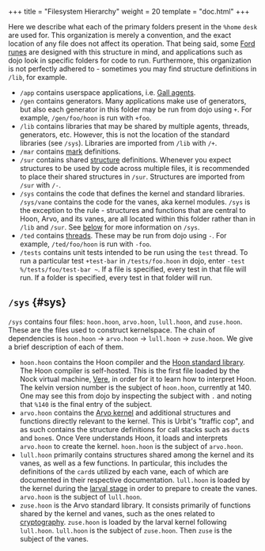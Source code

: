 +++
title = "Filesystem Hierarchy"
weight = 20
template = "doc.html"
+++

Here we describe what each of the primary folders present in the `%home` `desk`
are used for. This organization is merely a convention, and the exact location
of any file does not affect its operation. That being said, some [Ford
runes](/docs/arvo/ford/ford) are designed with this structure in mind, and
applications such as dojo look in specific folders for code to run. Furthermore,
this organization is not perfectly adhered to - sometimes you may find structure
definitions in `/lib`, for example.

- `/app` contains userspace applications, i.e. [Gall
  agents](/docs/userspace/gall/gall).
- `/gen` contains generators. Many applications make use of generators, but
  also each generator in this folder may be run from dojo using `+`. For
  example, `/gen/foo/hoon` is run with `+foo`.
- `/lib` contains libraries that may be shared by multiple agents, threads,
  generators, etc. However, this is not the location of the standard libraries
  (see `/sys`). Libraries are imported from `/lib` with `/+`.
- `/mar` contains [mark](/docs/arvo/clay/architecture.md#marks) definitions.
- `/sur` contains shared [structure](/docs/hoon/reference/rune/) definitions.
  Whenever you expect structures to be used by code across multiple files, it
  is recommended to place their shared structures in `/sur`. Structures are
  imported from `/sur` with `/-`.
- `/sys` contains the code that defines the kernel and standard libraries.
  `/sys/vane` contains the code for the vanes, aka kernel modules. `/sys` is
  the exception to the rule - structures and functions that are central to
  Hoon, Arvo, and its vanes, are all located within this folder rather than in
  `/lib` and `/sur`. See [below](#sys) for more information on `/sys`.
- `/ted` contains [threads](/docs/userspace/threads/overview). These may be
  run from dojo using `-`. For example, `/ted/foo/hoon` is run with `-foo`.
- `/tests` contains unit tests intended to be run using the `test` thread. To
  run a particular test `+test-bar` in `/tests/foo.hoon` in dojo, enter `-test %/tests/foo/test-bar ~`. If a file is specified, every test in that file will
  run. If a folder is specified, every test in that folder will run.

## `/sys` {#sys}

`/sys` contains four files: `hoon.hoon`, `arvo.hoon`, `lull.hoon`, and
`zuse.hoon`. These are the files used to construct kernelspace. The chain of
dependencies is `hoon.hoon` -> `arvo.hoon` -> `lull.hoon` -> `zuse.hoon`. We
give a brief description of each of them.

- `hoon.hoon` contains the Hoon compiler and the [Hoon standard
  library](/docs/hoon/reference/stdlib/table-of-contents). The Hoon
  compiler is self-hosted. This is the first file loaded by the Nock virtual
  machine, [Vere](/docs/vere/runtime), in order for it to learn how to
  interpret Hoon. The kelvin version number is the subject of `hoon.hoon`,
  currently at 140. One may see this from dojo by inspecting the subject with
  `.` and noting that `%140` is the final entry of the subject.
- `arvo.hoon` contains the [Arvo kernel](/docs/arvo/overview) and
  additional structures and functions directly relevant to the kernel. This is
  Urbit's "traffic cop", and as such contains the structure definitions for
  call stacks such as `duct`s and `bone`s. Once Vere understands Hoon, it loads
  and interprets `arvo.hoon` to create the kernel. `hoon.hoon` is the subject
  of `arvo.hoon`.
- `lull.hoon` primarily contains structures shared among the kernel and its
  vanes, as well as a few functions. In particular, this includes the
  definitions of the `card`s utilized by each vane, each of which are
  documented in their respective documentation. `lull.hoon` is loaded by the
  kernel during the [larval stage](/docs/arvo/overview.md#larval-stage-core)
  in order to prepare to create the vanes. `arvo.hoon` is the subject of `lull.hoon`.
- `zuse.hoon` is the Arvo standard library. It consists primarily of functions
  shared by the kernel and vanes, such as the ones related to
  [cryptography](/docs/arvo/reference/cryptography). `zuse.hoon` is loaded
  by the larval kernel following `lull.hoon`. `lull.hoon` is the subject of
  `zuse.hoon`. Then `zuse` is the subject of the vanes.
